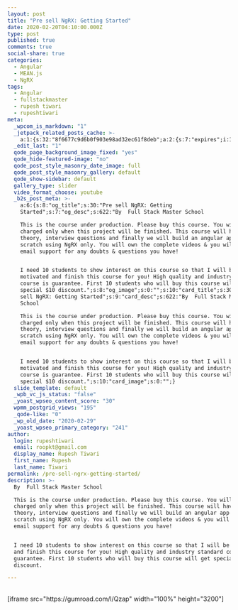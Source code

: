 ```yaml
---
layout: post
title: "Pre sell NgRX: Getting Started"
date: 2020-02-20T04:10:00.000Z
type: post
published: true
comments: true
social-share: true
categories:
  - Angular
  - MEAN.js
  - NgRX
tags:
  - Angular
  - fullstackmaster
  - rupesh tiwari
  - rupeshtiwari
meta:
  _wpcom_is_markdown: "1"
  _jetpack_related_posts_cache: >-
    a:1:{s:32:"8f6677c9d6b0f903e98ad32ec61f8deb";a:2:{s:7:"expires";i:1611328280;s:7:"payload";a:3:{i:0;a:1:{s:2:"id";i:3308;}i:1;a:1:{s:2:"id";i:850;}i:2;a:1:{s:2:"id";i:2912;}}}}
  _edit_last: "1"
  qode_page_background_image_fixed: "yes"
  qode_hide-featured-image: "no"
  qode_post_style_masonry_date_image: full
  qode_post_style_masonry_gallery: default
  qode_show-sidebar: default
  gallery_type: slider
  video_format_choose: youtube
  _b2s_post_meta: >-
    a:6:{s:8:"og_title";s:30:"Pre sell NgRX: Getting
    Started";s:7:"og_desc";s:622:"By  Full Stack Master School

    This is the course under production. Please buy this course. You will be
    charged only when this project will be finished. This course will have NgRX
    theory, interview questions and finally we will build an angular app from
    scratch using NgRX only. You will own the complete videos & you will receive
    email support for any doubts & questions you have! 


    I need 10 students to show interest on this course so that I will be
    motivated and finish this course for you! High quality and industry standard
    course is guarantee. First 10 students who will buy this course will get
    special $10 discount.";s:8:"og_image";s:0:"";s:10:"card_title";s:30:"Pre
    sell NgRX: Getting Started";s:9:"card_desc";s:622:"By  Full Stack Master
    School

    This is the course under production. Please buy this course. You will be
    charged only when this project will be finished. This course will have NgRX
    theory, interview questions and finally we will build an angular app from
    scratch using NgRX only. You will own the complete videos & you will receive
    email support for any doubts & questions you have! 


    I need 10 students to show interest on this course so that I will be
    motivated and finish this course for you! High quality and industry standard
    course is guarantee. First 10 students who will buy this course will get
    special $10 discount.";s:10:"card_image";s:0:"";}
  slide_template: default
  _wpb_vc_js_status: "false"
  _yoast_wpseo_content_score: "30"
  wpmm_postgrid_views: "195"
  _qode-like: "0"
  _wp_old_date: "2020-02-29"
  _yoast_wpseo_primary_category: "241"
author:
  login: rupeshtiwari
  email: roopkt@gmail.com
  display_name: Rupesh Tiwari
  first_name: Rupesh
  last_name: Tiwari
permalink: /pre-sell-ngrx-getting-started/
description: >-
  By  Full Stack Master School

  This is the course under production. Please buy this course. You will be
  charged only when this project will be finished. This course will have NgRX
  theory, interview questions and finally we will build an angular app from
  scratch using NgRX only. You will own the complete videos & you will receive
  email support for any doubts & questions you have! 


  I need 10 students to show interest on this course so that I will be motivated
  and finish this course for you! High quality and industry standard course is
  guarantee. First 10 students who will buy this course will get special $10
  discount.

---
```


<p><!-- wp:shortcode --><br />
[iframe src="https://gumroad.com/l/Qzap" width="100%" height="3200"]<br />
<!-- /wp:shortcode --></p>
